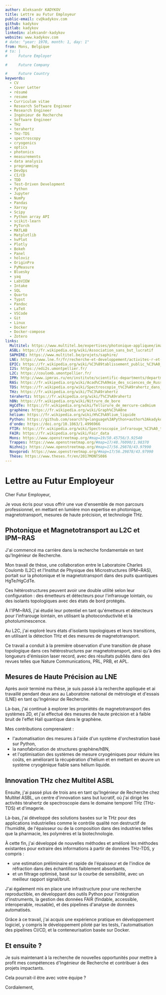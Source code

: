 ```yaml
---
author: Aleksandr KADYKOV
title: Lettre au Futur Employeur
public-email: cv@kadykov.com
github: kadykov
gitlab: kadykov
linkedin: aleksandr-kadykov
website: www.kadykov.com
# date: "year: 1970, month: 1, day: 1"
from: Mons, Belgique
# to: |
#     Future Employer

#     Future Company

#     Future Country
keywords:
  - CV
  - Cover Letter
  - résumé
  - resume
  - Curriculum vitae
  - Research Software Engineer
  - Research Engineer
  - Ingénieur de Recherche
  - Software Engineer
  - THz
  - terahertz
  - THz-TDS
  - spectroscopy
  - cryogenics
  - optics
  - photonics
  - measurements
  - data analysis
  - programming
  - DevOps
  - CI/CD
  - TDD
  - Test-Driven Development
  - Python
  - Jupyter
  - NumPy
  - Pandas
  - Xarray
  - Scipy
  - Python array API
  - scikit-learn
  - PyTorch
  - MATLAB
  - Matplotlib
  - hvPlot
  - Plotly
  - Bokeh
  - Panel
  - holoviz
  - OriginPro
  - PyMeasure
  - Bluesky
  - yaq
  - LabVIEW
  - Intake
  - SQL
  - Quarto
  - Typst
  - Pandoc
  - LaTeX
  - VSCode
  - Git
  - Linux
  - Docker
  - Docker-compose
  - Zotero
links:
  Multitel: https://www.multitel.be/expertises/photonique-appliquee/imagerie-spectroscopie-terahertz/
  ASBL: https://fr.wikipedia.org/wiki/Association_sans_but_lucratif
  SAPHIRE: https://www.multitel.be/projets/saphire/
  LNE: https://www.lne.fr/fr/recherche-et-developpement/activites-r-et-d
  EPIC: https://fr.wikipedia.org/wiki/%C3%89tablissement_public_%C3%A0_caract%C3%A8re_industriel_et_commercial_en_France
  I2S: https://edi2s.umontpellier.fr/
  L2C: https://coulomb.umontpellier.fr/
  IPM: http://www.ipmras.ru/en/institute/scientific-departments/department-110/
  RAS: https://fr.wikipedia.org/wiki/Acad%C3%A9mie_des_sciences_de_Russie
  TDS: https://fr.wikipedia.org/wiki/Spectroscopie_t%C3%A9rahertz_dans_le_domaine_temporel
  THz: https://fr.wikipedia.org/wiki/T%C3%A9rahertz
  térahertz: https://fr.wikipedia.org/wiki/T%C3%A9rahertz
  hBN: https://fr.wikipedia.org/wiki/Nitrure_de_bore
  HgCdTe: https://fr.wikipedia.org/wiki/Tellurure_de_mercure-cadmium
  graphène: https://fr.wikipedia.org/wiki/Graph%C3%A8ne
  hélium: https://fr.wikipedia.org/wiki/H%C3%A9lium_liquide
  Python: https://github.com/search?q=language%3APython+author%3Akadykov&type=pullrequests
  d'onde: https://doi.org/10.1063/1.4996966
  FTIR: https://fr.wikipedia.org/wiki/Spectroscopie_infrarouge_%C3%A0_transform%C3%A9e_de_Fourier
  FAIR: https://fr.wikipedia.org/wiki/Fair_data
  Mons: https://www.openstreetmap.org/#map=19/50.45756/3.92540
  Trappes: https://www.openstreetmap.org/#map=17/48.76090/1.98370
  Nizhnij: https://www.openstreetmap.org/#map=17/56.29878/43.97990
  Novgorod: https://www.openstreetmap.org/#map=17/56.29878/43.97990
  Thèse: https://www.theses.fr/en/2017MONTS086
---
```


# Lettre au Futur Employeur

Cher Futur Employeur,

Je vous écris
pour vous offrir une vue d'ensemble
de mon parcours professionnel,
en mettant en lumière mon expertise
en photonique,
magnetotransport,
mesures de haute précision,
et technologie THz.

## Photonique et Magnetotransport au L2C et IPM~RAS

J'ai commencé ma carrière dans la recherche fondamentale
en tant qu'Ingénieur de Recherche.
<!--  -->
Mon travail de thèse,
une collaboration entre
le Laboratoire Charles Coulomb (L2C)
et l'Institut de Physique des Microstructures (IPM~RAS),
portait sur la photonique et le magnetotransport
dans des puits quantiques HgTe/HgCdTe.

Ces hétérostructures peuvent avoir une double utilité
selon leur configuration :
des émetteurs et détecteurs pour l'infrarouge lointain,
ou des isolants topologiques
avec des états de bord protégés.
<!--  -->
À l'IPM~RAS,
j'ai étudié leur potentiel
en tant qu'émetteurs et détecteurs pour l'infrarouge lointain,
en utilisant
la photoconductivité et la photoluminescence.
<!-- dans le THz et l'IR. -->
<!--  -->
Au L2C,
j'ai exploré leurs états d'isolants topologiques et leurs transitions,
en utilisant la détection THz et des mesures de magnetotransport.

Ce travail a conduit
à la première observation d'une transition de phase topologique
dans ces hétérostructures
par magnetotransport,
ainsi qu'à des longueurs d'émission laser record,
avec des résultats publiés dans des revues
telles que Nature Communications, PRL, PRB, et APL.

## Mesures de Haute Précision au LNE

Après avoir terminé ma thèse,
je suis passé à la recherche appliquée
et ai travaillé pendant deux ans
au Laboratoire national de métrologie et d'essais (LNE)
en tant qu'Ingénieur de Recherche.
<!--  -->
Là-bas,
j'ai continué à explorer les propriétés de magnetotransport des systèmes 2D,
et j'ai effectué des mesures de haute précision
et à faible bruit
de l'effet Hall quantique dans le graphène.

Mes contributions comprenaient :

- l'automatisation des mesures
  à l'aide d'un système d'orchestration basé sur Python,
- la nanofabrication de structures graphène/hBN,
- et l'optimisation des systèmes de mesure cryogéniques
  pour réduire les coûts,
  en améliorant la récupération d'hélium
  et en mettant en œuvre un système cryogénique fiable sans hélium liquide.

## Innovation THz chez Multitel ASBL

Ensuite,
j'ai passé plus de trois ans
en tant qu'Ingénieur de Recherche chez Multitel ASBL,
un centre d'innovation sans but lucratif,
où j'ai dirigé les activités térahertz
de spectroscopie dans le domaine temporel THz (THz-TDS)
et d'imagerie.
<!--  -->
Là-bas,
j'ai développé des solutions basées sur le THz
pour des applications industrielles
comme le contrôle qualité non destructif
de l'humidité, de l'épaisseur ou de la composition
dans des industries telles que la pharmacie, les polymères et la biotechnologie.

À cette fin,
j'ai développé de nouvelles méthodes
et amélioré les méthodes existantes
pour extraire des informations à partir de données THz-TDS,
y compris :

- une estimation préliminaire et rapide de l'épaisseur
  et de l'indice de réfraction dans des échantillons faiblement absorbants,
- et un filtrage optimisé, basé sur la courbe de sensibilité,
  avec un meilleur rapport signal/bruit.

J'ai également mis en place une infrastructure
pour une recherche reproductible,
en développant des outils Python pour l'intégration d'instruments,
la gestion des données FAIR
(findable, accessible, interoperable, reusable),
et des pipelines d'analyse de données automatisés.

Grâce à ce travail,
j'ai acquis une expérience pratique en développement logiciel,
y compris le développement piloté par les tests,
l'automatisation des pipelines CI/CD,
et la conteneurisation basée sur Docker.

## Et ensuite ?

Je suis maintenant à la recherche de nouvelles opportunités
pour mettre à profit mes compétences d'Ingénieur de Recherche
et contribuer à des projets impactants.
<!--  -->
Cela pourrait-il être avec votre équipe ?

<!-- Je vous remercie pour votre temps et votre considération. -->

Cordialement,
